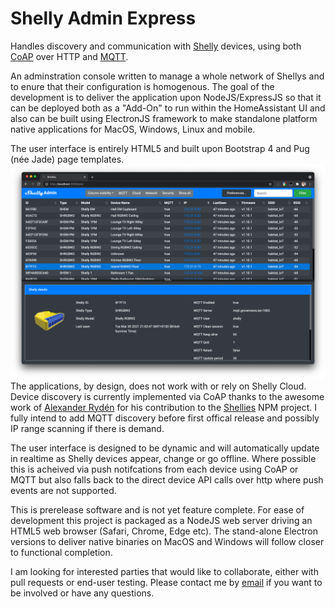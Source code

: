 # Shelly Admin Express

Handles discovery and communication with [Shelly](https://shelly.cloud) devices, using both
[CoAP](http://coap.technology) over HTTP and [MQTT](https://mqtt.org/).

An adminstration console written to manage a whole network of Shellys and to enure that their configuration is homogenous. The goal of the development is to deliver the application upon NodeJS/ExpressJS so that it can be deployed both as a "Add-On" to run within the HomeAssistant UI and also can be built using ElectronJS framework to make standalone platform native applications for MacOS, Windows, Linux and mobile.

The user interface is  entirely HTML5 and built upon Bootstrap 4 and Pug (née Jade) page templates.
![Early Shelly Admin UI Preview]('doc/../doc/images/shelly-admin-screenshot.png)
The applications, by design, does not work with or rely on Shelly Cloud. Device discovery is currently implemented via CoAP thanks to the awesome work of [Alexander Rydén](https://github.com/alexryd) for his contribution to the [Shellies](https://github.com/alexryd/node-shellies) NPM project. I fully intend to add MQTT discovery before first offical release and possibly IP range scanning if there is demand.

The user interface is designed to be dynamic and will automatically update in realtime as Shelly devices appear, change or go offline. Where possible this is acheived via push notifcations from each device using CoAP or MQTT but also falls back to the direct device API calls over http where push events are not supported.

This is prerelease software and is not yet feature complete. For ease of development this project is packaged as a NodeJS web server driving an HTML5 web browser (Safari, Chrome, Edge etc). The stand-alone Electron versions to deliver native binaries on MacOS and Windows will follow closer to functional completion.

I am looking for interested parties that would like to collaborate, either with pull requests or end-user testing. Please contact me by [email](email:shellyadmin@lyth.name) if you want to be involved or have any questions.
